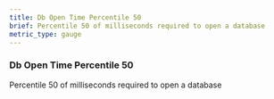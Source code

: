 ```yaml
---
title: Db Open Time Percentile 50
brief: Percentile 50 of milliseconds required to open a database
metric_type: gauge
---
```

### Db Open Time Percentile 50

Percentile 50 of milliseconds required to open a database